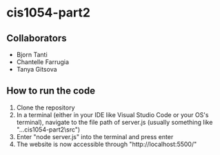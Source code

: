 # cis1054-part2
## Collaborators
- Bjorn Tanti
- Chantelle Farrugia
- Tanya Gitsova

## How to run the code
1. Clone the repository
2. In a terminal (either in your IDE like Visual Studio Code or your OS's terminal), navigate to the file path of server.js (usually something like "...cis1054-part2\src")
3. Enter "node server.js" into the terminal and press enter
4. The website is now accessible through "http://localhost:5500/"